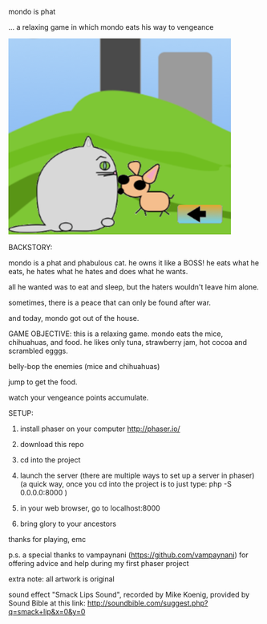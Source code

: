 mondo is phat

 ... a relaxing game in which mondo eats his way to vengeance


![Alt text](./mondo_live.png?raw=true "Mondi is Phat")





BACKSTORY:

 mondo is a phat and phabulous cat.
 he owns it like a BOSS!
 he eats what he eats, he hates what he hates and
 does what he wants.

 all he wanted was to eat and sleep, but the haters wouldn't
 leave him alone.

 sometimes, there is a peace that can only be found after war.

 and today, mondo got out of the house.


GAME OBJECTIVE:
this is a relaxing game.  mondo eats the mice, chihuahuas,
and food.  he likes only tuna, strawberry jam, hot cocoa 
and scrambled egggs.

belly-bop the enemies (mice and chihuahuas)

jump to get the food.

watch your vengeance points accumulate.


SETUP:
1) install phaser on your computer
http://phaser.io/

2) download this repo

3) cd into the project

4)  launch the server 
 (there are multiple ways to set up a server in phaser)
 (a quick way, once you cd into the project is to just type:
php -S 0.0.0.0:8000 )

5) in your web browser, go to localhost:8000

6) bring glory to your ancestors


thanks for playing,
emc


p.s. a special thanks to vampaynani (https://github.com/vampaynani) for offering
advice and help during my first phaser project

extra note:
all artwork is original

sound effect "Smack Lips Sound", recorded by Mike Koenig,
provided by Sound Bible at this link:
http://soundbible.com/suggest.php?q=smack+lip&x=0&y=0




